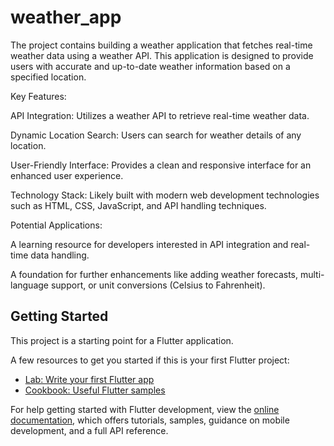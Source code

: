 # weather_app

The project contains building a weather application that fetches real-time weather data using a weather API. This application is designed to provide users with accurate and up-to-date weather information based on a specified location.

Key Features:

API Integration: Utilizes a weather API to retrieve real-time weather data.

Dynamic Location Search: Users can search for weather details of any location.

User-Friendly Interface: Provides a clean and responsive interface for an enhanced user experience.

Technology Stack: Likely built with modern web development technologies such as HTML, CSS, JavaScript, and API handling techniques.


Potential Applications:

A learning resource for developers interested in API integration and real-time data handling.

A foundation for further enhancements like adding weather forecasts, multi-language support, or unit conversions (Celsius to Fahrenheit).


## Getting Started

This project is a starting point for a Flutter application.

A few resources to get you started if this is your first Flutter project:

- [Lab: Write your first Flutter app](https://docs.flutter.dev/get-started/codelab)
- [Cookbook: Useful Flutter samples](https://docs.flutter.dev/cookbook)

For help getting started with Flutter development, view the
[online documentation](https://docs.flutter.dev/), which offers tutorials,
samples, guidance on mobile development, and a full API reference.
